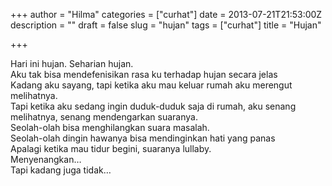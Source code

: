 +++
author = "Hilma"
categories = ["curhat"]
date = 2013-07-21T21:53:00Z
description = ""
draft = false
slug = "hujan"
tags = ["curhat"]
title = "Hujan"

+++

Hari ini hujan. Seharian hujan.  
 Aku tak bisa mendefenisikan rasa ku terhadap hujan secara jelas  
 Kadang aku sayang, tapi ketika aku mau keluar rumah aku merengut melihatnya.  
 Tapi ketika aku sedang ingin duduk-duduk saja di rumah, aku senang melihatnya, senang mendengarkan suaranya.  
 Seolah-olah bisa menghilangkan suara masalah.  
 Seolah-olah dingin hawanya bisa mendinginkan hati yang panas  
 Apalagi ketika mau tidur begini, suaranya lullaby.  
 Menyenangkan…  
 Tapi kadang juga tidak…


